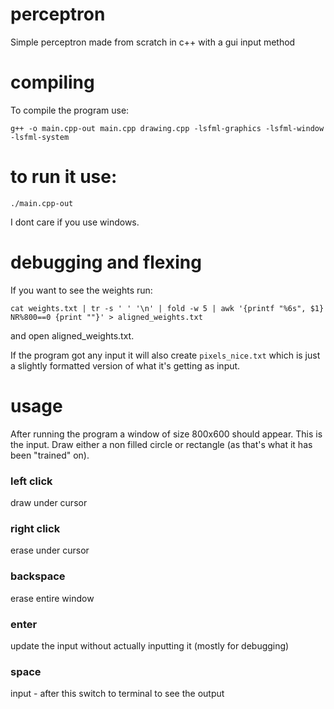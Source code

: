 # perceptron
Simple perceptron made from scratch in c++ with a gui input method

# compiling
To compile the program use:

```g++ -o main.cpp-out main.cpp drawing.cpp -lsfml-graphics -lsfml-window -lsfml-system```

# to run it use:
```./main.cpp-out```

I dont care if you use windows.

# debugging and flexing
If you want to see the weights run:

```cat weights.txt | tr -s ' ' '\n' | fold -w 5 | awk '{printf "%6s", $1} NR%800==0 {print ""}' > aligned_weights.txt```

and open aligned_weights.txt.

If the program got any input it will also create `pixels_nice.txt` which is just a slightly formatted version of what it's getting as input.

# usage
After running the program a window of size 800x600 should appear. This is the input. Draw either a non filled circle or rectangle (as that's what it has been "trained" on).

### left click
draw under cursor

### right click
erase under cursor

### backspace
erase entire window

### enter
update the input without actually inputting it (mostly for debugging)

### space
input - after this switch to terminal to see the output